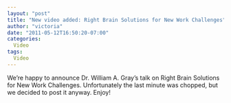 ```yaml
---
layout: "post"
title: "New video added: Right Brain Solutions for New Work Challenges"
author: "victoria"
date: "2011-05-12T16:50:20-07:00"
categories:
  Video
tags: 
  Video
---
```


We’re happy to announce Dr. William A. Gray’s talk on Right Brain Solutions
for New Work Challenges. Unfortunately the last minute was chopped, but we
decided to post it anyway. Enjoy!


[//]: # (Retrieved from https://web.archive.org/web/20210926171927/https://www.ideawave.ca/new-video-added-right-brain-solutions-for-new-work-challenges/)